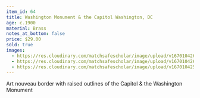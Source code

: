 ```yaml
---
item_id: 64
title: Washington Monument & the Capitol Washington, DC
age: c.1900
material: Brass
notes_at_bottom: false
price: $29.00
sold: true
images:
  - https://res.cloudinary.com/matchsafescholar/image/upload/v1670104260/Cap3.jpg
  - https://res.cloudinary.com/matchsafescholar/image/upload/v1670104260/Cap2.jpg
  - https://res.cloudinary.com/matchsafescholar/image/upload/v1670104259/Cap1.jpg
---
```

Art nouveau border with raised outlines of the Capitol & the Washington Monument